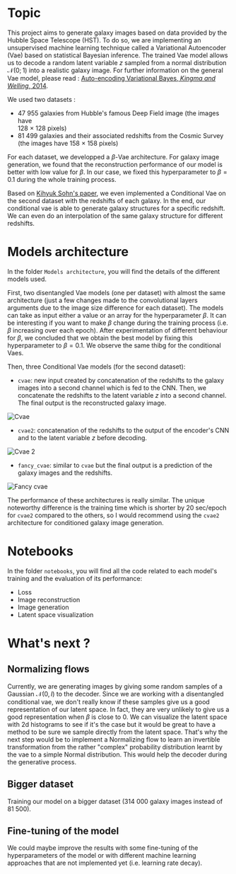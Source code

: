 
# Topic
This project aims to generate galaxy images based on data provided by the Hubble Space Telescope (HST). To do so, we are implementing an unsupervised machine learning technique called a Variational Autoencoder (Vae) based on statistical Bayesian inference. The trained Vae model allows us to decode a random latent variable $z$ sampled from a normal distribution $\mathcal{N}(0;1)$ into a realistic galaxy image. For further information on the general Vae model, please read : [Auto-encoding Variational Bayes, _Kingma and Welling_, 2014](https://arxiv.org/abs/1312.6114?context=cs.LG).  

We used two datasets : 
- 47 955 galaxies from Hubble's famous Deep Field image (the images have   
128 $\times$ 128 pixels)
- 81 499 galaxies and their associated redshifts from the Cosmic Survey (the images have 158 $\times$ 158 pixels) 

For each dataset, we developped a $\beta$-Vae architecture. For galaxy image generation, we found that the reconstruction performance of our model is better with low value for $\beta$. In our case, we fixed this hyperparameter to $\beta = 0.1$ during the whole training process.  

Based on [Kihyuk Sohn's paper](https://papers.nips.cc/paper/2015/hash/8d55a249e6baa5c06772297520da2051-Abstract.html), we even implemented a Conditional Vae on the second dataset with the redshifts of each galaxy. In the end, our conditional vae is able to generate galaxy structures for a specific redshift. We can even do an interpolation of the same galaxy structure for different redshifts.  

# Models architecture
In the folder `Models architecture`, you will find the details of the different models used.  

First, two disentangled Vae models (one per dataset) with almost the same architecture (just a few changes made to the convolutional layers arguments due to the image size difference for each dataset). The models can take as input either a value or an array for the hyperparameter $\beta$. It can be interesting if you want to make $\beta$ change during the training process (i.e. $\beta$ increasing over each epoch). After experimentation of different behaviour for $\beta$, we concluded that we obtain the best model by fixing this hyperparameter to $\beta = 0.1$. We observe the same thibg for the conditional Vaes. 

Then, three Conditional Vae models (for the second dataset):    
- `cvae`: new input created by concatenation of the redshifts to the galaxy images into a second channel which is fed to the CNN. Then, we concatenate the redshifts to the latent variable $z$ into a second channel. The final output is the reconstructed galaxy image.

![Cvae](https://github.com/EnceladeCandy/vae-project/blob/main/cvae.png)

- `cvae2`: concatenation of the redshifts to the output of the encoder's CNN and to the latent variable $z$ before decoding. 

![Cvae 2](https://github.com/EnceladeCandy/vae-project/blob/main/cvae2.png)


- `fancy_cvae`: similar to `cvae` but the final output is a prediction of the galaxy images and the redshifts.  

![Fancy cvae](https://github.com/EnceladeCandy/vae-project/blob/main/fancy_cvae.png)

The performance of these architectures is really similar. The unique noteworthy difference is the training time which is shorter by 20 sec/epoch for `cvae2` compared to the others, so I would recommend using the `cvae2` architecture for conditioned galaxy image generation.  


# Notebooks
In the folder `notebooks`, you will find all the code related to each model's training and the evaluation of its performance:  
- Loss
- Image reconstruction 
- Image generation
- Latent space visualization 

# What's next ? 
## Normalizing flows
 Currently, we are generating images by giving some random samples of a Gaussian $\mathcal{N}(0,I)$ to the decoder. Since we are working with a disentangled conditional vae, we don't really know if these samples give us a good representation of our latent space. In fact, they are very unlikely to give us a good representation when $\beta$ is close to 0. We can visualize the latent space with 2d histograms to see if it's the case but it would be great to have a method to be sure we sample directly from the latent space. That's why the next step would be to implement a Normalizing flow to learn an invertible transformation from the rather "complex" probability distribution learnt by the vae to a simple Normal distribution. This would help the decoder during the generative process.

## Bigger dataset 
Training our model on a bigger dataset (314 000 galaxy images instead of 81 500).

## Fine-tuning of the model
We could maybe improve the results with some fine-tuning of the hyperparameters of the model or with different machine learning approaches that are not implemented yet (i.e. learning rate decay). 







